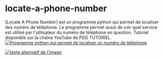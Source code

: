 # locate-a-phone-number
[Locate A Phone Number] est un programme python qui permet de localiser des numéro de téléphone. Le programme permet aussi de voir quel service est utilisé par l'utilisateur du numéro de téléphone en question. Tutoriel disponible sur la chaîne YouTube de PDG TUTORIEL. [![Programme python qui permet de localiser un numéro de téléphone](http://img.youtube.com/vi/v=WHgu-bdMSeM/0.jpg)](https://www.youtube.com/watch?v=WHgu-bdMSeM "Programme python qui permet de localiser un numéro de téléphone")


[![texte alternatif de l'image](http://img.youtube.com/vi/watch?v=WHgu-bdMSeM/0.jpg)](https://www.youtube.com/watch?v=g7DpYWR8vqA "Titre de la video")
